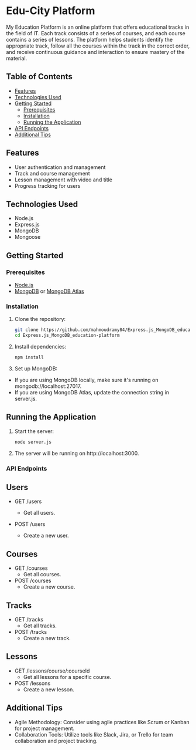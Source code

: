 # Edu-City Platform

My Education Platform is an online platform that offers educational tracks in the field of IT. Each track consists of a series of courses, and each course contains a series of lessons. The platform helps students identify the appropriate track, follow all the courses within the track in the correct order, and receive continuous guidance and interaction to ensure mastery of the material.

## Table of Contents

- [Features](#features)
- [Technologies Used](#technologies-used)
- [Getting Started](#getting-started)
  - [Prerequisites](#prerequisites)
  - [Installation](#installation)
  - [Running the Application](#running-the-application)
- [API Endpoints](#api-endpoints)
- [Additional Tips](#additional-tips)

## Features

- User authentication and management
- Track and course management
- Lesson management with video and title
- Progress tracking for users

## Technologies Used

- Node.js
- Express.js
- MongoDB
- Mongoose

## Getting Started

### Prerequisites

- [Node.js](https://nodejs.org/)
- [MongoDB](https://www.mongodb.com/try/download/community) or [MongoDB Atlas](https://www.mongodb.com/cloud/atlas)

### Installation

1. Clone the repository:

   ```bash
   git clone https://github.com/mahmoudramy84/Express.js_MongoDB_education-platform.git
   cd Express.js_MongoDB_education-platform

2. Install dependencies:

   ```bash
   npm install

3. Set up MongoDB:

- If you are using MongoDB locally, make sure it's running on mongodb://localhost:27017.
- If you are using MongoDB Atlas, update the connection string in server.js.

## Running the Application

1. Start the server:

   ```bash
   node server.js

2. The server will be running on http://localhost:3000.

### API Endpoints

## Users
- GET /users
    - Get all users.

- POST /users
    - Create a new user.

## Courses
- GET /courses
    - Get all courses.
- POST /courses
    - Create a new course.

## Tracks
- GET /tracks
    - Get all tracks.
- POST /tracks
    - Create a new track.

## Lessons
- GET /lessons/course/:courseId
    - Get all lessons for a specific course.
- POST /lessons
    - Create a new lesson.

## Additional Tips
- Agile Methodology: Consider using agile practices like Scrum or Kanban for project management.
- Collaboration Tools: Utilize tools like Slack, Jira, or Trello for team collaboration and project tracking.
